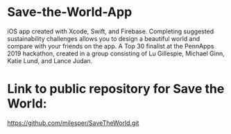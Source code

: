 # Save-the-World-App
iOS app created with Xcode, Swift, and Firebase. Completing suggested sustainability challenges allows you to design a beautiful world and compare with your friends on the app. A Top 30 finalist at the PennApps 2019 hackathon, created in a group consisting of Lu Gillespie, Michael Ginn, Katie Lund, and Lance Judan. 

# Link to public repository for Save the World:
https://github.com/milesper/SaveTheWorld.git
